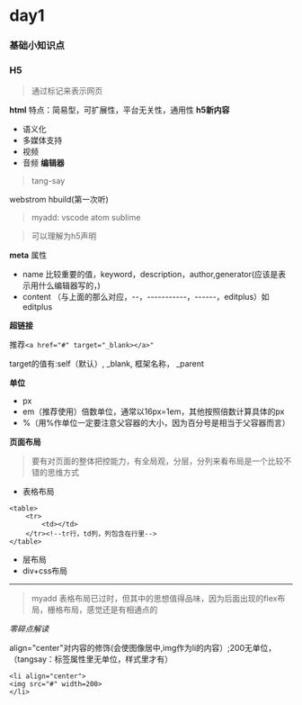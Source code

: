# day1
### 基础小知识点

### H5

>通过标记来表示网页

**html**
特点：简易型，可扩展性，平台无关性，通用性
**h5新内容**
- 语义化
- 多媒体支持
 - 视频 
 - 音频
 **编辑器**
> tang-say

webstrom hbuild(第一次听)

>myadd: vscode atom sublime

**<!doctype html>**
>可以理解为h5声明

**meta**
属性
- name
  比较重要的值，keyword，description，author,generator(应该是表示用什么编辑器写的，)
- content
  （与上面的那么对应，--，-----------，------，editplus）如editplus

**超链接**

推荐`<a href="#" target="_blank></a>"`

target的值有:self（默认）, _blank, 框架名称， _parent

**单位**
- px
- em（推荐使用）倍数单位，通常以16px=1em，其他按照倍数计算具体的px
- %（用%作单位一定要注意父容器的大小，因为百分号是相当于父容器而言）

**页面布局**
>要有对页面的整体把控能力，有全局观，分层，分列来看布局是一个比较不错的思维方式

- 表格布局
```
<table>
    <tr>
        <td></td>
    </tr><!--tr行，td列，列包含在行里-->
</table>

```
- 层布局
- div+css布局
---
>myadd 表格布局已过时，但其中的思想值得品味，因为后面出现的flex布局，栅格布局，感觉还是有相通点的

*零碎点解读*

align="center"对内容的修饰(会使图像居中,img作为li的内容）;200无单位，（tangsay：标签属性里无单位，样式里才有）
```
<li align="center">
<img src="#" width=200>
</li>
```